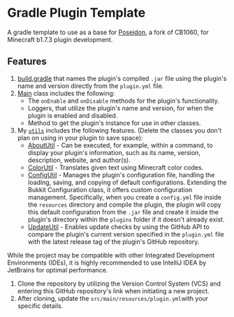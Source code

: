 # Gradle Plugin Template
A gradle template to use as a base for [Poseidon](https://github.com/RhysB/Project-Poseidon), a fork of CB1060, for Minecraft b1.7.3 plugin development.

## Features
1. [build.gradle](https://github.com/AleksandarHaralanov/Gradle-Plugin-Template/blob/master/build.gradle) that names the plugin's compiled `.jar` file using the plugin's name and version directly from the `plugin.yml` file.
2. [Main](https://github.com/AleksandarHaralanov/Gradle-Plugin-Template/blob/master/src/main/java/org/example/Main.java) class includes the following:
   - The `onEnable` and `onDisable` methods for the plugin's functionality.
   - Loggers, that utilize the plugin's name and version, for when the plugin is enabled and disabled.
   - Method to get the plugin's instance for use in other classes.
3. My [`utils`](https://github.com/AleksandarHaralanov/Gradle-Plugin-Template/blob/master/src/main/java/org/example/utils) includes the following features. (Delete the classes you don't plan on using in your plugin to save space):
   - [AboutUtil](https://github.com/AleksandarHaralanov/Gradle-Plugin-Template/blob/master/src/main/java/org/example/utils/AboutUtil.java) - Can be executed, for example, within a command, to display your plugin's information, such as its name, version, description, website, and author(s).
   - [ColorUtil](https://github.com/AleksandarHaralanov/Gradle-Plugin-Template/blob/master/src/main/java/org/example/utils/ColorUtil.java) - Translates given text using Minecraft color codes.
   - [ConfigUtil](https://github.com/AleksandarHaralanov/Gradle-Plugin-Template/blob/master/src/main/java/org/example/utils/ConfigUtil.java) - Manages the plugin's configuration file, handling the loading, saving, and copying of default configurations. Extending the Bukkit Configuration class, it offers custom configuration management. Specifically, when you create a `config.yml` file inside the `resources` directory and compile the plugin, the plugin will copy this default configuration from the `.jar` file and create it inside the plugin's directory within the `plugins` folder if it doesn't already exist.
   - [UpdateUtil](https://github.com/AleksandarHaralanov/Gradle-Plugin-Template/blob/master/src/main/java/org/example/utils/UpdateUtil.java) - Enables update checks by using the GitHub API to compare the plugin's current version specified in the `plugin.yml` file with the latest release tag of the plugin's GitHub repository.

While the project may be compatible with other Integrated Development Environments (IDEs), it is highly recommended to use IntelliJ IDEA by JetBrains for optimal performance.
1. Clone the repository by utilizing the Version Control System (VCS) and entering this GitHub repository's link when initiating a new project.
2. After cloning, update the `src/main/resources/plugin.yml`with your specific details.